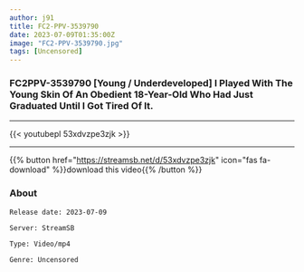 ```yaml
---
author: j91
title: FC2-PPV-3539790
date: 2023-07-09T01:35:00Z
image: "FC2-PPV-3539790.jpg"
tags: [Uncensored]
---
```


### FC2PPV-3539790 [Young / Underdeveloped] I Played With The Young Skin Of An Obedient 18-Year-Old Who Had Just Graduated Until I Got Tired Of It.
___

{{< youtubepl 53xdvzpe3zjk >}}
___

{{% button href="https://streamsb.net/d/53xdvzpe3zjk" icon="fas fa-download" %}}download this video{{% /button %}}
### About

`Release date: 2023-07-09`

`Server: StreamSB`

`Type: Video/mp4`

`Genre:	Uncensored`